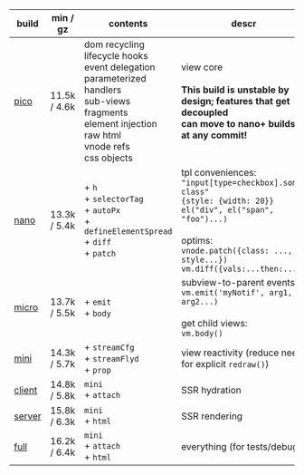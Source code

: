 | build       | min / gz     | contents                                                                                                                                                               | descr                                                                                                                                                                                                            |
| ----------- | ------------ | ---------------------------------------------------------------------------------------------------------------------------------------------------------------------- | ---------------------------------------------------------------------------------------------------------------------------------------------------------------------------------------------------------------- |
| [pico][1]   | 11.5k / 4.6k | dom recycling<br>lifecycle hooks<br>event delegation<br>parameterized handlers<br>sub-views<br>fragments<br>element injection<br>raw html<br>vnode refs<br>css objects | view core<br><br>**This build is unstable by design; features that get decoupled<br>can move to nano+ builds at any commit!**                                                                                    |
| [nano][2]   | 13.3k / 5.4k | + `h`<br>+ `selectorTag`<br>+ `autoPx`<br>+ `defineElementSpread`<br>+ `diff`<br>+ `patch`<br>                                                                         | tpl conveniences:<br>`"input[type=checkbox].some-class"`<br>`{style: {width: 20}}`<br>`el("div", el("span", "foo")...)`<br><br>optims:<br>`vnode.patch({class: ..., style...})`<br>`vm.diff({vals:...then:...})` |
| [micro][3]  | 13.7k / 5.5k | + `emit`<br> + `body`<br>                                                                                                                                              | subview-to-parent events:<br>`vm.emit('myNotif', arg1, arg2...)`<br><br>get child views:<br>`vm.body()`                                                                                                          |
| [mini][4]   | 14.3k / 5.7k | + `streamCfg`<br> + `streamFlyd`<br> + `prop`<br>                                                                                                                      | view reactivity (reduce need for explicit `redraw()`)                                                                                                                                                            |
| [client][5] | 14.8k / 5.8k | `mini`<br> + `attach`<br>                                                                                                                                              | SSR hydration                                                                                                                                                                                                    |
| [server][6] | 15.8k / 6.3k | `mini`<br> + `html`<br>                                                                                                                                                | SSR rendering                                                                                                                                                                                                    |
| [full][7]   | 16.2k / 6.4k | `mini`<br> + `attach`<br> + `html`<br>                                                                                                                                 | everything (for tests/debug)                                                                                                                                                                                     |

[1]: https://github.com/leeoniya/domvm/blob/2.x-dev/dist/pico/domvm.pico.min.js
[2]: https://github.com/leeoniya/domvm/blob/2.x-dev/dist/nano/domvm.nano.min.js
[3]: https://github.com/leeoniya/domvm/blob/2.x-dev/dist/micro/domvm.micro.min.js
[4]: https://github.com/leeoniya/domvm/blob/2.x-dev/dist/mini/domvm.mini.min.js
[5]: https://github.com/leeoniya/domvm/blob/2.x-dev/dist/client/domvm.client.min.js
[6]: https://github.com/leeoniya/domvm/blob/2.x-dev/dist/server/domvm.server.min.js
[7]: https://github.com/leeoniya/domvm/blob/2.x-dev/dist/full/domvm.full.min.js